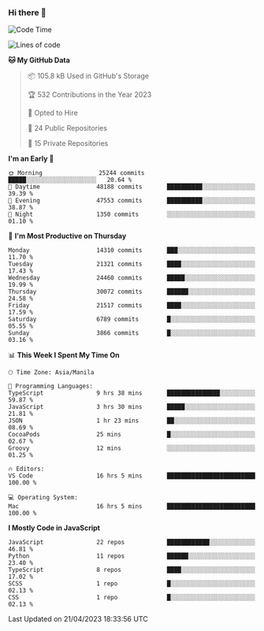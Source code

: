 ### Hi there 👋

<!--START_SECTION:waka-->
![Code Time](http://img.shields.io/badge/Code%20Time-212%20hrs%2051%20mins-blue)

![Lines of code](https://img.shields.io/badge/From%20Hello%20World%20I%27ve%20Written-56.6%20million%20lines%20of%20code-blue)

**🐱 My GitHub Data** 

> 📦 105.8 kB Used in GitHub's Storage 
 > 
> 🏆 532 Contributions in the Year 2023
 > 
> 💼 Opted to Hire
 > 
> 📜 24 Public Repositories 
 > 
> 🔑 15 Private Repositories 
 > 
**I'm an Early 🐤** 

```text
🌞 Morning                25244 commits       █████░░░░░░░░░░░░░░░░░░░░   20.64 % 
🌆 Daytime                48188 commits       ██████████░░░░░░░░░░░░░░░   39.39 % 
🌃 Evening                47553 commits       ██████████░░░░░░░░░░░░░░░   38.87 % 
🌙 Night                  1350 commits        ░░░░░░░░░░░░░░░░░░░░░░░░░   01.10 % 
```
📅 **I'm Most Productive on Thursday** 

```text
Monday                   14310 commits       ███░░░░░░░░░░░░░░░░░░░░░░   11.70 % 
Tuesday                  21321 commits       ████░░░░░░░░░░░░░░░░░░░░░   17.43 % 
Wednesday                24460 commits       █████░░░░░░░░░░░░░░░░░░░░   19.99 % 
Thursday                 30072 commits       ██████░░░░░░░░░░░░░░░░░░░   24.58 % 
Friday                   21517 commits       ████░░░░░░░░░░░░░░░░░░░░░   17.59 % 
Saturday                 6789 commits        █░░░░░░░░░░░░░░░░░░░░░░░░   05.55 % 
Sunday                   3866 commits        █░░░░░░░░░░░░░░░░░░░░░░░░   03.16 % 
```


📊 **This Week I Spent My Time On** 

```text
🕑︎ Time Zone: Asia/Manila

💬 Programming Languages: 
TypeScript               9 hrs 38 mins       ███████████████░░░░░░░░░░   59.87 % 
JavaScript               3 hrs 30 mins       █████░░░░░░░░░░░░░░░░░░░░   21.81 % 
JSON                     1 hr 23 mins        ██░░░░░░░░░░░░░░░░░░░░░░░   08.69 % 
CocoaPods                25 mins             █░░░░░░░░░░░░░░░░░░░░░░░░   02.67 % 
Groovy                   12 mins             ░░░░░░░░░░░░░░░░░░░░░░░░░   01.25 % 

🔥 Editors: 
VS Code                  16 hrs 5 mins       █████████████████████████   100.00 % 

💻 Operating System: 
Mac                      16 hrs 5 mins       █████████████████████████   100.00 % 
```

**I Mostly Code in JavaScript** 

```text
JavaScript               22 repos            ████████████░░░░░░░░░░░░░   46.81 % 
Python                   11 repos            ██████░░░░░░░░░░░░░░░░░░░   23.40 % 
TypeScript               8 repos             ████░░░░░░░░░░░░░░░░░░░░░   17.02 % 
SCSS                     1 repo              █░░░░░░░░░░░░░░░░░░░░░░░░   02.13 % 
CSS                      1 repo              █░░░░░░░░░░░░░░░░░░░░░░░░   02.13 % 
```




 Last Updated on 21/04/2023 18:33:56 UTC
<!--END_SECTION:waka-->

